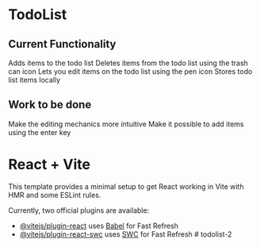 # TodoList

## Current Functionality
Adds items to the todo list
Deletes items from the todo list using the trash can icon
Lets you edit items on the todo list using the pen icon
Stores todo list items locally

## Work to be done
Make the editing mechanics more intuitive
Make it possible to add items using the enter key
# React + Vite

This template provides a minimal setup to get React working in Vite with HMR and some ESLint rules.

Currently, two official plugins are available:

- [@vitejs/plugin-react](https://github.com/vitejs/vite-plugin-react/blob/main/packages/plugin-react/README.md) uses [Babel](https://babeljs.io/) for Fast Refresh
- [@vitejs/plugin-react-swc](https://github.com/vitejs/vite-plugin-react-swc) uses [SWC](https://swc.rs/) for Fast Refresh
#   t o d o l i s t - 2  
 